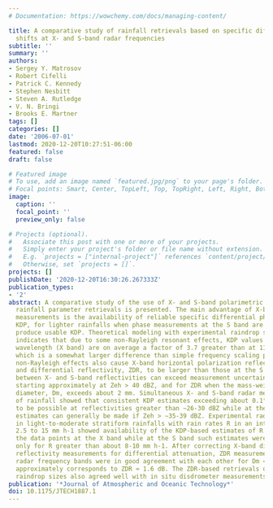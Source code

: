 ```yaml
---
# Documentation: https://wowchemy.com/docs/managing-content/

title: A comparative study of rainfall retrievals based on specific differential phase
  shifts at X- and S-band radar frequencies
subtitle: ''
summary: ''
authors:
- Sergey Y. Matrosov
- Robert Cifelli
- Patrick C. Kennedy
- Stephen Nesbitt
- Steven A. Rutledge
- V. N. Bringi
- Brooks E. Martner
tags: []
categories: []
date: '2006-07-01'
lastmod: 2020-12-20T10:27:51-06:00
featured: false
draft: false

# Featured image
# To use, add an image named `featured.jpg/png` to your page's folder.
# Focal points: Smart, Center, TopLeft, Top, TopRight, Left, Right, BottomLeft, Bottom, BottomRight.
image:
  caption: ''
  focal_point: ''
  preview_only: false

# Projects (optional).
#   Associate this post with one or more of your projects.
#   Simply enter your project's folder or file name without extension.
#   E.g. `projects = ["internal-project"]` references `content/project/deep-learning/index.md`.
#   Otherwise, set `projects = []`.
projects: []
publishDate: '2020-12-20T16:30:26.267333Z'
publication_types:
- '2'
abstract: A comparative study of the use of X- and S-band polarimetric radars for
  rainfall parameter retrievals is presented. The main advantage of X-band polarimetric
  measurements is the availability of reliable specific differential phase shift estimates,
  KDP, for lighter rainfalls when phase measurements at the S band are too noisy to
  produce usable KDP. Theoretical modeling with experimental raindrop size distributions
  indicates that due to some non-Rayleigh resonant effects, KDP values at a 3.2-cm
  wavelength (X band) are on average a factor of 3.7 greater than at 11 cm (S band),
  which is a somewhat larger difference than simple frequency scaling predicts. The
  non-Rayleigh effects also cause X-band horizontal polarization reflectivity, Zeh,
  and differential reflectivity, ZDR, to be larger than those at the S band. The differences
  between X- and S-band reflectivities can exceed measurement uncertainties for Zeh
  starting approximately at Zeh > 40 dBZ, and for ZDR when the mass-weighted drop
  diameter, Dm, exceeds about 2 mm. Simultaneous X- and S-band radar measurements
  of rainfall showed that consistent KDP estimates exceeding about 0.1° km-1 began
  to be possible at reflectivities greater than ∼26-30 dBZ while at the S band such
  estimates can generally be made if Zeh > ∼35-39 dBZ. Experimental radar data taken
  in light-to-moderate stratiform rainfalls with rain rates R in an interval from
  2.5 to 15 mm h-1 showed availability of the KDP-based estimates of R for most of
  the data points at the X band while at the S band such estimates were available
  only for R greater than about 8-10 mm h-1. After correcting X-band differential
  reflectivity measurements for differential attenuation, ZDR measurements at both
  radar frequency bands were in good agreement with each other for Dm < 2 mm, which
  approximately corresponds to ZDR ≈ 1.6 dB. The ZDR-based retrievals of characteristic
  raindrop sizes also agreed well with in situ disdrometer measurements.
publication: '*Journal of Atmospheric and Oceanic Technology*'
doi: 10.1175/JTECH1887.1
---
```

